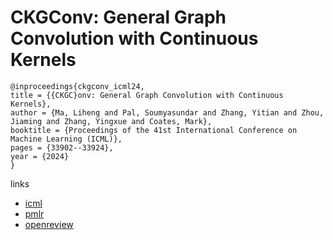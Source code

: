# CKGConv: General Graph Convolution with Continuous Kernels

```
@inproceedings{ckgconv_icml24,
title = {{CKGC}onv: General Graph Convolution with Continuous Kernels},
author = {Ma, Liheng and Pal, Soumyasundar and Zhang, Yitian and Zhou, Jiaming and Zhang, Yingxue and Coates, Mark},
booktitle = {Proceedings of the 41st International Conference on Machine Learning (ICML)},
pages = {33902--33924},
year = {2024}
}
```

links
- [icml](https://icml.cc/Conferences/2024/Schedule?showEvent=34331)
- [pmlr](https://proceedings.mlr.press/v235/ma24k.html)
- [openreview](https://openreview.net/forum?id=KgfGxXbjjE)

